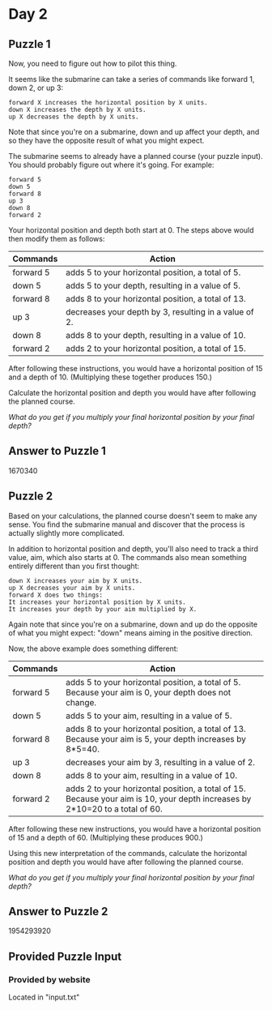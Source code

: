 # Day 2

## Puzzle 1
Now, you need to figure out how to pilot this thing.

It seems like the submarine can take a series of commands like forward 1, down 2, or up 3:

```
forward X increases the horizontal position by X units.
down X increases the depth by X units.
up X decreases the depth by X units.
```

Note that since you're on a submarine, down and up affect your depth, and so they have the opposite result of what you might expect.

The submarine seems to already have a planned course (your puzzle input). You should probably figure out where it's going. For example:

```
forward 5
down 5
forward 8
up 3
down 8
forward 2
```

Your horizontal position and depth both start at 0. The steps above would then modify them as follows:

| Commands  | Action                                                |
| --------- | ----------------------------------------------------- |
| forward 5 | adds 5 to your horizontal position, a total of 5.     |
| down 5    | adds 5 to your depth, resulting in a value of 5.      |
| forward 8 | adds 8 to your horizontal position, a total of 13.    |
| up 3      | decreases your depth by 3, resulting in a value of 2. |
| down 8    | adds 8 to your depth, resulting in a value of 10.     |
| forward 2 | adds 2 to your horizontal position, a total of 15.    |

After following these instructions, you would have a horizontal position of 15 and a depth of 10. (Multiplying these together produces 150.)

Calculate the horizontal position and depth you would have after following the planned course. 

*What do you get if you multiply your final horizontal position by your final depth?*

## Answer to Puzzle 1
1670340

## Puzzle 2
Based on your calculations, the planned course doesn't seem to make any sense. You find the submarine manual and discover that the process is actually slightly more complicated.

In addition to horizontal position and depth, you'll also need to track a third value, aim, which also starts at 0. The commands also mean something entirely different than you first thought:

```
down X increases your aim by X units.
up X decreases your aim by X units.
forward X does two things:
It increases your horizontal position by X units.
It increases your depth by your aim multiplied by X.
```

Again note that since you're on a submarine, down and up do the opposite of what you might expect: "down" means aiming in the positive direction.

Now, the above example does something different:

| Commands  | Action                                                                                                                        |  
| --------- | ----------------------------------------------------------------------------------------------------------------------------- |
| forward 5 | adds 5 to your horizontal position, a total of 5. Because your aim is 0, your depth does not change.                          |
| down 5    | adds 5 to your aim, resulting in a value of 5.                                                                                |
| forward 8 | adds 8 to your horizontal position, a total of 13. Because your aim is 5, your depth increases by 8*5=40.                     |
| up 3      | decreases your aim by 3, resulting in a value of 2.                                                                           |
| down 8    | adds 8 to your aim, resulting in a value of 10.                                                                               |
| forward 2 | adds 2 to your horizontal position, a total of 15. Because your aim is 10, your depth increases by 2*10=20 to a total of 60.  |

After following these new instructions, you would have a horizontal position of 15 and a depth of 60. (Multiplying these produces 900.)

Using this new interpretation of the commands, calculate the horizontal position and depth you would have after following the planned course. 

*What do you get if you multiply your final horizontal position by your final depth?*

## Answer to Puzzle 2
1954293920


## Provided Puzzle Input 
### Provided by website

Located in "input.txt"